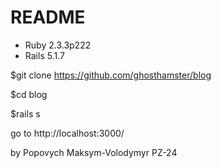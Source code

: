 # README
* Ruby 2.3.3p222
* Rails 5.1.7

$git clone https://github.com/ghosthamster/blog

$cd blog

$rails s

go to http://localhost:3000/



by Popovych Maksym-Volodymyr PZ-24
